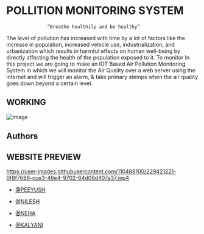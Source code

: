 

# POLLITION MONITORING SYSTEM

                   “Breathe healthily and be healthy”
The level of pollution has increased with time by a lot of factors like the increase in 
population, increased vehicle use, industrialization, and urbanization which results in 
harmful effects on human well-being by directly affecting the health of the 
population exposed to it. To monitor In this project we are going to make an IOT 
Based Air Pollution Monitoring System in which we will monitor the Air Quality 
over a web server using the internet and will trigger an alarm, & take primary stemps when the air quality 
goes down beyond a certain level. 
## WORKING

![image](https://drive.google.com/uc?export=view&id=1bKHJXGmDnJI9tzJOK5p1TdT8svEKIvKy)
## Authors


## WEBSITE PREVIEW
https://user-images.githubusercontent.com/110488100/229421221-0f8f7686-cce3-46e4-9702-64d08d407a37.mp4


- [@PEEYUSH]()

- [@NILESH](https://www.linkedin.com/in/warke-nilesh-88711a228/)

- [@NEHA]()

- [@KALYANI]()




